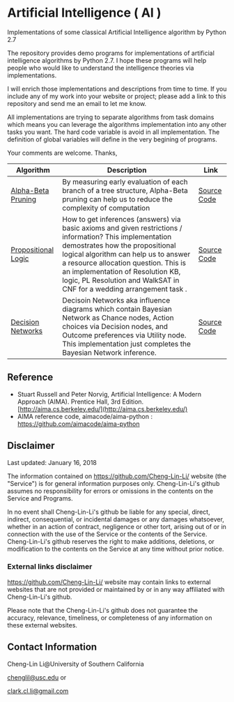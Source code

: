 # Artificial Intelligence ( AI )
Implementations of some classical Artificial Intelligence algorithm by Python 2.7

The repository provides demo programs for implementations of artificial intelligence algorithms by Python 2.7. I hope these programs will help people who would like to understand the intelligence theories via implementations.

I will enrich those implementations and descriptions from time to time. If you include any of my work into your website or project; please add a link to this repository and send me an email to let me know.

All implementations are trying to separate algorithms from task domains which means you can leverage the algorithms implementation into any other tasks you want. The hard code variable is avoid in all implementation. The definition of global variables will define in the very begining of programs.

Your comments are welcome.
Thanks,

|Algorithm|Description|Link|
|------|------|--------|
|[Alpha-Beta Pruning](https://github.com/Cheng-Lin-Li/AI/blob/master/Alpha-Beta_Pruning)|By measuring early evaluation of each branch of a tree structure, Alpha-Beta pruning can help us to reduce the complexity of computation| [Source Code](https://github.com/Cheng-Lin-Li/AI/blob/master/Alpha-Beta_Pruning/Alpha-Beta_Pruning.py)|
|[Propositional Logic](https://github.com/Cheng-Lin-Li/AI/tree/master/Propositional_Logic)|How to get inferences (answers) via basic axioms and given restrictions / information? This implementation demostrates how the propositional logical algorithm can help us to answer a resource allocation question. This is an implementation of Resolution KB, logic, PL Resolution and WalkSAT in CNF for a wedding arrangement task . |[Source Code](https://github.com/Cheng-Lin-Li/AI/blob/master/Propositional_Logic/PL_Resolution_WalkSAT.py)|
|[Decision Networks](https://github.com/Cheng-Lin-Li/AI/tree/master/DecisionNetwork)| Decisoin Networks aka influence diagrams which contain Bayesian Network as Chance nodes, Action choices via Decision nodes, and Outcome preferences via Utility node. This implementation just completes the Bayesian Network inference. |[Source Code](https://github.com/Cheng-Lin-Li/AI/blob/master/DecisionNetwork/DecisionNetwork.py)|


## Reference
* Stuart Russell and Peter Norvig, Artificial Intelligence: A Modern Approach (AIMA). Prentice Hall, 3rd Edition. [http://aima.cs.berkeley.edu/](http://aima.cs.berkeley.edu/)
* AIMA reference code, aimacode/aima-python : https://github.com/aimacode/aima-python

## Disclaimer
Last updated: January 16, 2018

The information contained on https://github.com/Cheng-Lin-Li/ website (the "Service") is for general information purposes only.
Cheng-Lin-Li's github assumes no responsibility for errors or omissions in the contents on the Service and Programs.

In no event shall Cheng-Lin-Li's github be liable for any special, direct, indirect, consequential, or incidental damages or any damages whatsoever, whether in an action of contract, negligence or other tort, arising out of or in connection with the use of the Service or the contents of the Service. Cheng-Lin-Li's github reserves the right to make additions, deletions, or modification to the contents on the Service at any time without prior notice.

### External links disclaimer

https://github.com/Cheng-Lin-Li/ website may contain links to external websites that are not provided or maintained by or in any way affiliated with Cheng-Lin-Li's github.

Please note that the Cheng-Lin-Li's github does not guarantee the accuracy, relevance, timeliness, or completeness of any information on these external websites.

## Contact Information
Cheng-Lin Li@University of Southern California

chenglil@usc.edu or 

clark.cl.li@gmail.com
